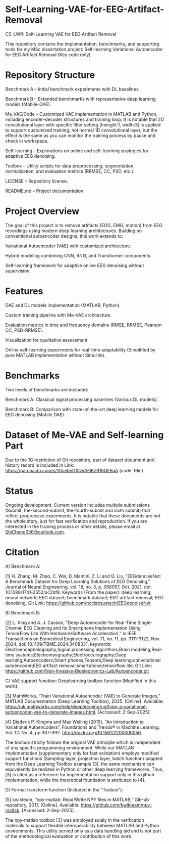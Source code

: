 # Self-Learning-VAE-for-EEG-Artifact-Removal

CS-LWR: Self-Learning VAE for EEG Artifact Removal

This repository contains the implementation, benchmarks, and supporting tools for my MSc dissertation project: Self-learning Variational Autoencoder for EEG Artifact Removal (Key code only).

# Repository Structure

Benchmark A – Initial benchmark experiments with DL baselines.

Benchmark B – Extended benchmarks with representative deep learning models (Mobile-DAE).

Me_VAE/Code – Customized VAE implementation in MATLAB and Python, including encoder–decoder structures and training loop. It is notable that 2D convolutional layer with specific filter setting [heinght:1, width:3] is applied to support customized training, not normal 1D convolutional layer, but the effect is the same as you can monitor the training process by pause and check in workspace.

Self-learning – Explorations on online and self-learning strategies for adaptive EEG denoising.

Toolbox – Utility scripts for data preprocessing, segmentation, normalization, and evaluation metrics (RRMSE, CC, PSD, etc.).

LICENSE – Repository license.

README.md – Project documentation.

# Project Overview

The goal of this project is to remove artifacts (EOG, EMG, motion) from EEG recordings using modern deep learning architectures. Building on conventional autoencoder designs, this work extends to:

Variational Autoencoder (VAE) with customized architecture.

Hybrid modeling combining CNN, RNN, and Transformer components.

Self-learning framework for adaptive online EEG denoising without supervision.

# Features

DAE and DL models implementation (MATLAB, Python).

Custom training pipeline with Me-VAE architecture.

Evaluation metrics in time and frequency domains (RMSE, RRMSE, Pearson CC, PSD-RRMSE).

Visualization for qualitative assessment.

Online self-learning experiments for real-time adaptability (Simplified by pure MATLAB implementation without Simulink).

# Benchmarks 

Two levels of benchmarks are included:

Benchmark A: Classical signal processing baselines (Various DL models).

Benchmark B: Comparison with state-of-the-art deep learning models for EEG denoising (Mobile DAE).

# Dataset of Me-VAE and Self-learning Part

Due to the 1G restriction of Git repository, part of dataset document and history record is included in Link: https://pan.baidu.com/s/1OsebeGXQVAElKzR18QE6aA (code: t9ic) 

# Status

Ongoing development. Current version includes multiple submissions (Submit, the-second-submit, the-fourth-submit and sixth submit) that reflect progressive experiments. It is notable that these documents are not the whole story, just for fast verification and reproduction. If you are interested in the training process or other details, please email at ShiCheng056@outlook.com.

# Citation
A) Benchmark A:

  [1] H. Zhang, M. Zhao, C. Wei, D. Mantini, Z. Li and Q. Liu, "EEGdenoiseNet: A Benchmark Dataset for Deep Learning Solutions of EEG Denoising," Journal of Neural Engineering, vol. 18, no. 5, p. 056057, Oct. 2021, doi: 10.1088/1741-2552/ac2bf8.
Keywords (From the paper): deep learning; neural network; EEG dataset; benchmark dataset; EEG artifact removal; EEG denoising. Git Link: https://github.com/ncclabsustech/EEGdenoiseNet

B) Benchmark B:

  [2] L. Xing and A. J. Casson, "Deep Autoencoder for Real-Time Single-Channel EEG Cleaning and Its Smartphone Implementation Using TensorFlow Lite With Hardware/Software Acceleration," in IEEE Transactions on Biomedical Engineering, vol. 71, no. 11, pp. 3111-3122, Nov. 2024, doi: 10.1109/TBME.2024.3408331.
keywords: Electroencephalography;Signal processing algorithms;Brain modeling;Real-time systems;Electromyography;Electrooculography;Deep learning;Autoencoders;Smart phones;Tensors;Deep learning;convolutional autoencoder;EEG artifact removal;smartphone;tensorflow lite. Git Link: https://github.com/Non-Invasive-Bioelectronics-Lab/Autoencoder.git

C) VAE support function: 
Deeplearning toolbox function (Modified in this work):

  [3] MathWorks, “Train Variational Autoencoder (VAE) to Generate Images,” MATLAB Documentation (Deep Learning Toolbox), 2025. [Online]. Available: https://uk.mathworks.com/help/deeplearning/ug/train-a-variational-autoencoder-vae-to-generate-images.html. [Accessed: 2-Sep-2025].

  [4] Diederik P. Kingma and Max Welling (2019), "An Introduction to Variational Autoencoders", Foundations and Trends® in Machine Learning: Vol. 12: No. 4, pp 307-392. http://dx.doi.org/10.1561/2200000056 

  The toolbox strictly follows the original VAE principle which is independent of any specific programming environment. While our MATLAB implementation (supplementary only for fast validation) employs modified support functions (Sampling layer, projection layer, batch function) adapted from the Deep Learning Toolbox example [3], the same mechanism can equivalently be realized in Python or other deep learning frameworks. Thus, [3] is cited as a reference for implementation support only in this github implementation, while the theoretical foundation is attributed to [4].

D) Format transform function (Included in the "Toobox"):

  [5] kwikteam, “npy-matlab: Read/Write NPY files in MATLAB,” GitHub repository, 2017. [Online]. Available: https://github.com/kwikteam/npy-matlab. [Accessed: 2-Sep-2025].

  The npy-matlab toolbox [3] was employed solely in the verification materials to support flexible interoperability between MATLAB and Python environments. This utility served only as a data handling aid and is not part of the methodological evaluation or contribution of this work.



